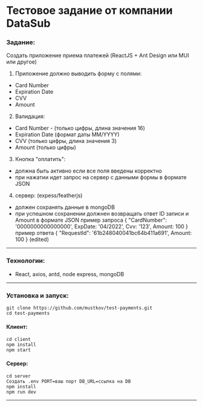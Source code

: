 # Тестовое задание от компании DataSub

### Задание:
Создать приложение приема платежей (ReactJS + Ant Design или MUI или другое)
1. Приложение должно выводить форму с полями:
- Card Number
- Expiration Date
- CVV
- Amount
2. Валидация:
- Card Number - (только цифры, длина значения 16)
- Expiration Date (формат даты MM/YYYY)
- CVV (только цифры, длина значения 3)
- Amount (только цифры)
3. Кнопка "оплатить":
- должна быть активно если все поля введены корректно
- при нажатии идет запрос на сервер с данными формы в формате JSON
4. сервер: (expess/featherjs)
- должен сохранять данные в mongoDB
- при успешном сохранении должнен возвращать ответ ID записи и Amount в формате JSON
  пример запроса { "CardNumber": '0000000000000000', ExpDate: '04/2022', Cvv: '123', Amount: 100 }
  пример ответа { "RequestId": '61b248040041bc64b411a691', Amount: 100 } (edited)
---
### Технологии:
- React, axios, antd, node express, mongoDB
---
### Установка и запуск:
```
git clone https://github.com/mustkov/test-payments.git
cd test-payments
```
#### Клиент:
```
cd client
npm install
npm start
```
#### Сервер:
```
cd server
Создать .env PORT=ваш порт DB_URL=ссылка на DB
npm install
npm run dev

```
---
